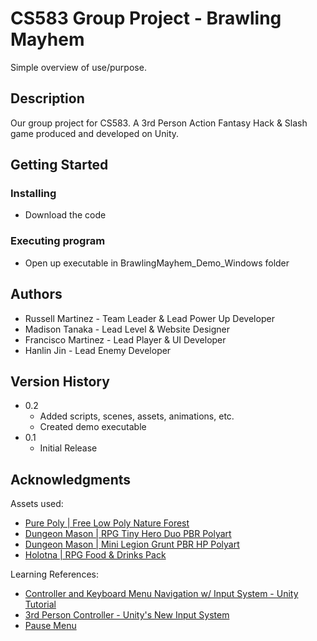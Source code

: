 # CS583 Group Project - Brawling Mayhem

Simple overview of use/purpose.

## Description

Our group project for CS583. A 3rd Person Action Fantasy Hack & Slash game produced and developed on Unity.

## Getting Started

### Installing

* Download the code

### Executing program

* Open up executable in BrawlingMayhem_Demo_Windows folder

## Authors

* Russell Martinez - Team Leader & Lead Power Up Developer
* Madison Tanaka - Lead Level & Website Designer
* Francisco Martinez - Lead Player & UI Developer
* Hanlin Jin - Lead Enemy Developer


## Version History

* 0.2
    * Added scripts, scenes, assets, animations, etc.
    * Created demo executable
* 0.1
    * Initial Release


## Acknowledgments

Assets used:
* [Pure Poly | Free Low Poly Nature Forest](https://assetstore.unity.com/packages/3d/environments/landscapes/free-low-poly-nature-forest-205742)
* [Dungeon Mason | RPG Tiny Hero Duo PBR Polyart](https://assetstore.unity.com/packages/3d/characters/humanoids/rpg-tiny-hero-duo-pbr-polyart-225148)
* [Dungeon Mason | Mini Legion Grunt PBR HP Polyart](https://assetstore.unity.com/packages/3d/characters/humanoids/fantasy/mini-legion-grunt-pbr-hp-polyart-98187)
* [Holotna | RPG Food & Drinks Pack](https://assetstore.unity.com/packages/3d/props/food/rpg-food-drinks-pack-121067)

Learning References:
* [Controller and Keyboard Menu Navigation w/ Input System - Unity Tutorial](https://www.youtube.com/watch?v=Hn804Wgr3KE)
* [3rd Person Controller - Unity's New Input System](https://www.youtube.com/watch?v=WIl6ysorTE0)
* [Pause Menu](https://www.youtube.com/watch?v=tfzwyNS1LUY)
